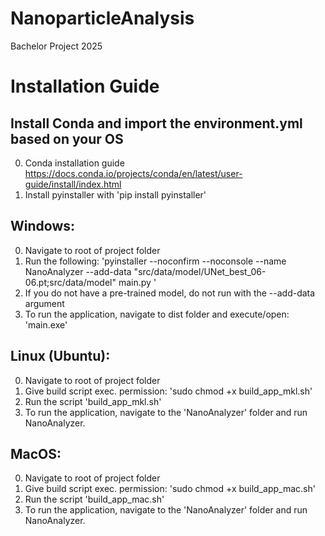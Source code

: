 # NanoparticleAnalysis
Bachelor Project 2025


# Installation Guide

## Install Conda and import the environment.yml based on your OS
0. Conda installation guide https://docs.conda.io/projects/conda/en/latest/user-guide/install/index.html 
1. Install pyinstaller with 'pip install pyinstaller'

## Windows:
0. Navigate to root of project folder
1. Run the following: 'pyinstaller --noconfirm --noconsole --name NanoAnalyzer  --add-data "src/data/model/UNet_best_06-06.pt;src/data/model" main.py '
2. If you do not have a pre-trained model, do not run with the --add-data argument
3. To run the application, navigate to dist folder and execute/open: 'main.exe'

## Linux (Ubuntu): 
0. Navigate to root of project folder
1. Give build script exec. permission: 'sudo chmod +x build_app_mkl.sh'
2. Run the script 'build_app_mkl.sh'
3. To run the application, navigate to the 'NanoAnalyzer' folder and run NanoAnalyzer.


## MacOS: 
0. Navigate to root of project folder
1. Give build script exec. permission: 'sudo chmod +x build_app_mac.sh'
2. Run the script 'build_app_mac.sh'
3. To run the application, navigate to the 'NanoAnalyzer' folder and run NanoAnalyzer.

